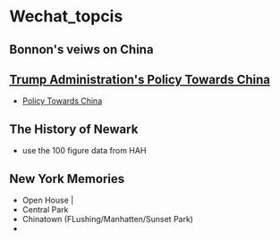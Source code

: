 # Wechat_topcis
## Bonnon's veiws on China

## [Trump Administration's Policy Towards China](https://www.whitehouse.gov/briefings-statements/remarks-vice-president-pence-administrations-policy-toward-china/)
* [Policy Towards China]()

## The History of Newark
* use the 100 figure data from HAH

## New York Memories
* Open House | 
* Central Park
* Chinatown (FLushing/Manhatten/Sunset Park)
* 
